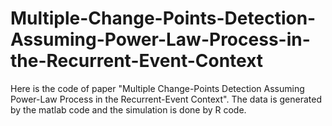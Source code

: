 # Multiple-Change-Points-Detection-Assuming-Power-Law-Process-in-the-Recurrent-Event-Context
Here is the code of paper "Multiple Change-Points Detection Assuming Power-Law Process in the Recurrent-Event Context". The data is generated by the matlab code and the simulation is done by R code.
